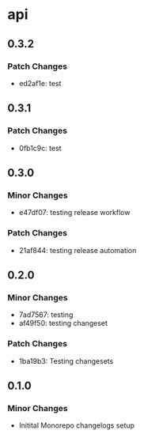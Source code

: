 # api

## 0.3.2

### Patch Changes

- ed2af1e: test

## 0.3.1

### Patch Changes

- 0fb1c9c: test

## 0.3.0

### Minor Changes

- e47df07: testing release workflow

### Patch Changes

- 21af844: testing release automation

## 0.2.0

### Minor Changes

- 7ad7567: testing
- af49f50: testing changeset

### Patch Changes

- 1ba19b3: Testing changesets

## 0.1.0

### Minor Changes

- Initital Monorepo changelogs setup
